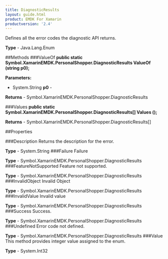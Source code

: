 ```yaml
---
title: DiagnosticResults
layout: guide.html 
product: EMDK For Xamarin 
productversion: '2.4' 
---
```

Defines all the error codes the diagnostic API returns. 

**Type** - Java.Lang.Enum

##Methods
###ValueOf
**public static Symbol.XamarinEMDK.PersonalShopper.DiagnosticResults ValueOf (string p0);**


        

**Parameters:** 

* System.String **p0** - 
        

**Returns** - Symbol.XamarinEMDK.PersonalShopper.DiagnosticResults

###Values
**public static Symbol.XamarinEMDK.PersonalShopper.DiagnosticResults[] Values ();**


        


**Returns** - Symbol.XamarinEMDK.PersonalShopper.DiagnosticResults[]

##Properties

###Description
Returns the description for the error.

**Type** - System.String
###Failure
Failure

**Type** - Symbol.XamarinEMDK.PersonalShopper.DiagnosticResults
###FeatureNotSupported
Feature not supported.


**Type** - Symbol.XamarinEMDK.PersonalShopper.DiagnosticResults
###InvalidObject
Invalid Object

**Type** - Symbol.XamarinEMDK.PersonalShopper.DiagnosticResults
###InvalidValue
Invalid value

**Type** - Symbol.XamarinEMDK.PersonalShopper.DiagnosticResults
###Success
Success.

**Type** - Symbol.XamarinEMDK.PersonalShopper.DiagnosticResults
###Undefined
Error code not defined.

**Type** - Symbol.XamarinEMDK.PersonalShopper.DiagnosticResults
###Value
This method provides integer value assigned to the enum.

**Type** - System.Int32



